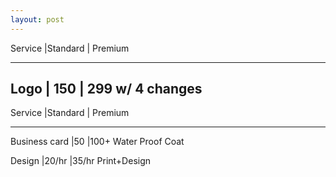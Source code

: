 ```yaml
---
layout: post
---
```


Service |Standard | Premium
-------- --------- ---------
Logo    | 150     | 299 w/ 4 changes
-----------------------------
Service |Standard | Premium
-------- --------- ---------
Business 
card    |50        |100+ Water Proof Coat

Design  |20/hr     |35/hr Print+Design

